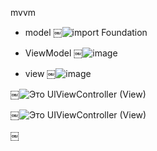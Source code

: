 mvvm
- model 
￼![import Foundation](https://github.com/Arturhackfox/Mvvm/assets/109434166/23b5ad68-ab64-4c18-b452-986c666444e9)

- ViewModel
￼![image](https://github.com/Arturhackfox/Mvvm/assets/109434166/7b798323-d3f8-48b9-8730-268b3920821b)

- view 
￼![image](https://github.com/Arturhackfox/Mvvm/assets/109434166/c36c086a-bea4-4c58-a746-ebec448b43fe)

￼![Это UlViewController (View)](https://github.com/Arturhackfox/Mvvm/assets/109434166/0645e8b6-40be-4e8b-9397-d51866d4b2f0)

￼![Это UIViewController (View)](https://github.com/Arturhackfox/Mvvm/assets/109434166/e731cf6e-e7af-4699-97ca-fd40f254d1d1)

￼
